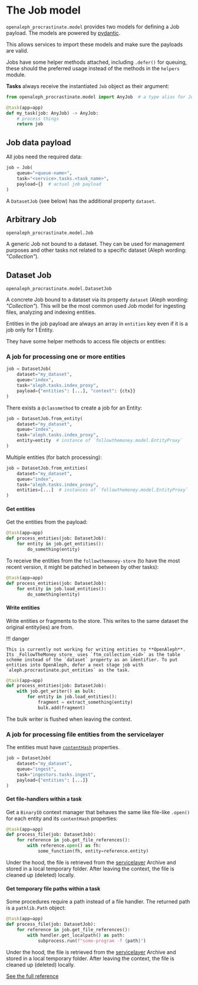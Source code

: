 # The Job model

`openaleph_procrastinate.model` provides two models for defining a Job payload. The models are powered by [pydantic](https://docs.pydantic.dev/latest/).

This allows services to import these models and make sure the payloads are valid.

Jobs have some helper methods attached, including `.defer()` for queuing, these should the preferred usage instead of the methods in the `helpers` module.

**Tasks** always receive the instantiated `Job` object as their argument:

```python
from openaleph_procrastinate.model import AnyJob  # a type alias for Job | DatasetJob

@task(app=app)
def my_task(job: AnyJob) -> AnyJob:
    # process things
    return job
```

## Job data payload

All jobs need the required data:

```python
job = Job(
    queue="<queue-name>",
    task="<service>.tasks.<task_name>",
    payload={}  # actual job payload
)
```

A `DatasetJob` (see below) has the additional property `dataset`.

## Arbitrary Job

`openaleph_procrastinate.model.Job`

A generic Job not bound to a dataset. They can be used for management purposes and other tasks not related to a specific dataset (Aleph wording: _"Collection"_).

## Dataset Job

`openaleph_procrastinate.model.DatasetJob`

A concrete Job bound to a dataset via its property `dataset` (Aleph wording: _"Collection"_). This will be the most common used Job model for ingesting files, analyzing and indexing entities.

Entities in the job payload are always an array in `entities` key even if it is a job only for 1 Entity.

They have some helper methods to access file objects or entities:

### A job for processing one or more entities

```python
job = DatasetJob(
    dataset="my_dataset",
    queue="index",
    task="aleph.tasks.index_proxy",
    payload={"entities": [...], "context": {ctx}}
)
```

There exists a `@classmethod` to create a job for an Entity:

```python
job = DatasetJob.from_entity(
    dataset="my_dataset",
    queue="index",
    task="aleph.tasks.index_proxy",
    entity=entity  # instance of `followthemoney.model.EntityProxy`
)
```

Multiple entities (for batch processing):

```python
job = DatasetJob.from_entities(
    dataset="my_dataset",
    queue="index",
    task="aleph.tasks.index_proxy",
    entities=[...]  # instances of `followthemoney.model.EntityProxy`
)
```

#### Get entities

Get the entities from the payload:

```python
@task(app=app)
def process_entities(job: DatasetJob):
    for entity in job.get_entities():
        do_something(entity)
```

To receive the entities from the `followthemoney-store` (to have the most recent version, it might be patched in between by other tasks):

```python
@task(app=app)
def process_entities(job: DatasetJob):
    for entity in job.load_entities():
        do_something(entity)
```

#### Write entities

Write entities or fragments to the store. This writes to the same dataset the original entity(ies) are from.

!!! danger

    This is currently not working for writing entities to **OpenAleph**. Its _FollowTheMoney store_ uses `ftm_collection_<id>` as the table scheme instead of the `dataset` property as an identifier. To put entities into OpenAleph, defer a next stage job with `aleph.procrastinate.put_entities` as the task.

```python
@task(app=app)
def process_entities(job: DatasetJob):
    with job.get_writer() as bulk:
        for entity in job.load_entities():
            fragment = extract_something(entity)
            bulk.add(fragment)
```

The bulk writer is flushed when leaving the context.


### A job for processing file entities from the servicelayer

The entities must have [`contentHash`](https://followthemoney.tech/explorer/schemata/Document/#property-contentHash) properties.

```python
job = DatasetJob(
    dataset="my_dataset",
    queue="ingest",
    task="ingestors.tasks.ingest",
    payload={"entities": [...]}
)
```

#### Get file-handlers within a task

Get a `BinaryIO` context manager that behaves the same like file-like `.open()` for each entity and its `contentHash` properties:

```python
@task(app=app)
def process_file(job: DatasetJob):
    for reference in job.get_file_references():
        with reference.open() as fh:
            some_function(fh, entity=reference.entity)
```

Under the hood, the file is retrieved from the [servicelayer](https://github.com/openaleph/servicelayer) Archive and stored in a local temporary folder. After leaving the context, the file is cleaned up (deleted) locally.

#### Get temporary file paths within a task

Some procedures require a path instead of a file handler. The returned path is a `pathlib.Path` object:

```python
@task(app=app)
def process_file(job: DatasetJob):
    for reference in job.get_file_references():
        with handler.get_localpath() as path:
            subprocess.run(f"some-program -f {path}")
```

Under the hood, the file is retrieved from the [servicelayer](https://github.com/openaleph/servicelayer) Archive and stored in a local temporary folder. After leaving the context, the file is cleaned up (deleted) locally.


[See the full reference](./reference/model.md)
